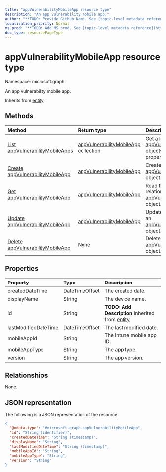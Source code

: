 ```yaml
---
title: "appVulnerabilityMobileApp resource type"
description: "An app vulnerability mobile app."
author: "**TODO: Provide Github Name. See [topic-level metadata reference](https://msgo.azurewebsites.net/add/document/guidelines/metadata.html#topic-level-metadata)**"
localization_priority: Normal
ms.prod: "**TODO: Add MS prod. See [topic-level metadata reference](https://msgo.azurewebsites.net/add/document/guidelines/metadata.html#topic-level-metadata)**"
doc_type: resourcePageType
---
```


# appVulnerabilityMobileApp resource type

Namespace: microsoft.graph



An app vulnerability mobile app.


Inherits from [entity](../resources/entity.md).

## Methods
|Method|Return type|Description|
|:---|:---|:---|
|[List appVulnerabilityMobileApps](../api/appvulnerabilitymobileapp-list.md)|[appVulnerabilityMobileApp](../resources/appvulnerabilitymobileapp.md) collection|Get a list of the [appVulnerabilityMobileApp](../resources/appvulnerabilitymobileapp.md) objects and their properties.|
|[Create appVulnerabilityMobileApp](../api/appvulnerabilitymobileapp-create.md)|[appVulnerabilityMobileApp](../resources/appvulnerabilitymobileapp.md)|Create a new [appVulnerabilityMobileApp](../resources/appvulnerabilitymobileapp.md) object.|
|[Get appVulnerabilityMobileApp](../api/appvulnerabilitymobileapp-get.md)|[appVulnerabilityMobileApp](../resources/appvulnerabilitymobileapp.md)|Read the properties and relationships of an [appVulnerabilityMobileApp](../resources/appvulnerabilitymobileapp.md) object.|
|[Update appVulnerabilityMobileApp](../api/appvulnerabilitymobileapp-update.md)|[appVulnerabilityMobileApp](../resources/appvulnerabilitymobileapp.md)|Update the properties of an [appVulnerabilityMobileApp](../resources/appvulnerabilitymobileapp.md) object.|
|[Delete appVulnerabilityMobileApp](../api/appvulnerabilitymobileapp-delete.md)|None|Deletes an [appVulnerabilityMobileApp](../resources/appvulnerabilitymobileapp.md) object.|

## Properties
|Property|Type|Description|
|:---|:---|:---|
|createdDateTime|DateTimeOffset|The created date.|
|displayName|String|The device name.|
|id|String|**TODO: Add Description** Inherited from [entity](../resources/entity.md)|
|lastModifiedDateTime|DateTimeOffset|The last modified date.|
|mobileAppId|String|The Intune mobile app ID.|
|mobileAppType|String|The app type.|
|version|String|The app version.|

## Relationships
None.

## JSON representation
The following is a JSON representation of the resource.
<!-- {
  "blockType": "resource",
  "keyProperty": "id",
  "@odata.type": "microsoft.graph.appVulnerabilityMobileApp",
  "baseType": "microsoft.graph.entity",
  "openType": false
}
-->
``` json
{
  "@odata.type": "#microsoft.graph.appVulnerabilityMobileApp",
  "id": "String (identifier)",
  "createdDateTime": "String (timestamp)",
  "displayName": "String",
  "lastModifiedDateTime": "String (timestamp)",
  "mobileAppId": "String",
  "mobileAppType": "String",
  "version": "String"
}
```

